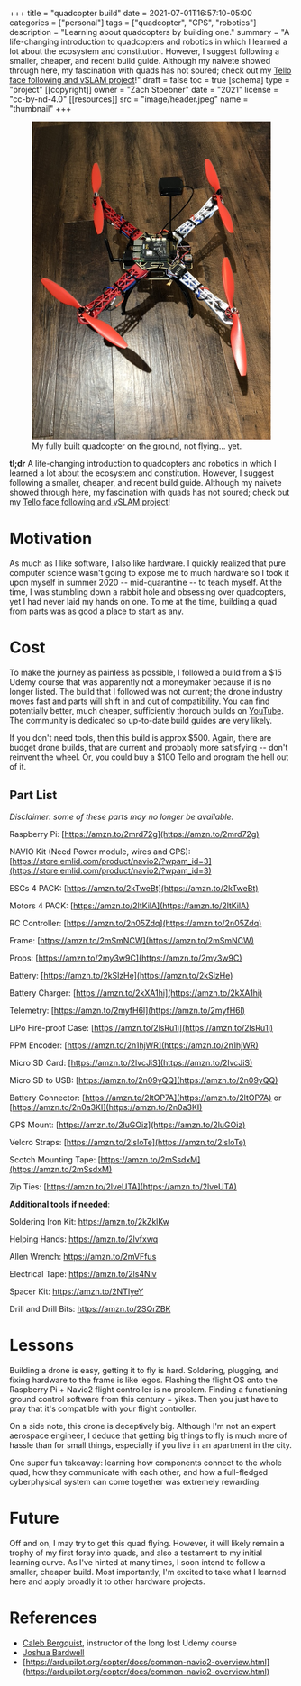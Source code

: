 +++
title = "quadcopter build"
date = 2021-07-01T16:57:10-05:00
categories = ["personal"]
tags = ["quadcopter", "CPS", "robotics"]
description = "Learning about quadcopters by building one."
summary = "A life-changing introduction to quadcopters and robotics in which I learned a lot about the ecosystem and constitution. However, I suggest following a smaller, cheaper, and recent build guide. Although my naivete showed through here, my fascination with quads has not soured; check out my [Tello face following and vSLAM project](https://zstoebs.github.io/projects/tello-slam/)!"
draft = false
toc = true
[schema]
  type = "project"
[[copyright]]
  owner = "Zach Stoebner"
  date = "2021"
  license = "cc-by-nd-4.0"
[[resources]]
  src = "image/header.jpeg"
  name = "thumbnail"
+++

<figure>
<img src="image/header.jpeg" alt="My fully built quadcopter." style="height:500px width:200px;" /> 
<figcaption>My fully built quadcopter on the ground, not flying... yet.</figcaption>
</figure>

**tl;dr** A life-changing introduction to quadcopters and robotics in which I learned a lot about the ecosystem and constitution. However, I suggest following a smaller, cheaper, and recent build guide. Although my naivete showed through here, my fascination with quads has not soured; check out my [Tello face following and vSLAM project](https://zstoebs.github.io/projects/tello-slam/)! 

# Motivation
As much as I like software, I also like hardware. I quickly realized that pure computer science wasn't going to expose me to much hardware so I took it upon myself in summer 2020 -- mid-quarantine -- to teach myself. At the time, I was stumbling down a rabbit hole and obsessing over quadcopters, yet I had never laid my hands on one. To me at the time, building a quad from parts was as good a place to start as any. 


# Cost
To make the journey as painless as possible, I followed a build from a $15 Udemy course that was apparently not a moneymaker because it is no longer listed. The build that I followed was not current; the drone industry moves fast and parts will shift in and out of compatibility. You can find potentially better, much cheaper, sufficiently thorough builds on [YouTube](https://www.youtube.com/watch?v=SfFl_-tof4Y). The community is dedicated so up-to-date build guides are very likely. 

If you don't need tools, then this build is approx $500. Again, there are budget drone builds, that are current and probably more satisfying -- don't reinvent the wheel. Or, you could buy a $100 Tello and program the hell out of it. 

## Part List
<i>Disclaimer: some of these parts may no longer be available.</i>

Raspberry Pi: [https://amzn.to/2mrd72g](https://amzn.to/2mrd72g)

NAVIO Kit (Need Power module, wires and GPS): [https://store.emlid.com/product/navio2/?wpam_id=3](https://store.emlid.com/product/navio2/?wpam_id=3)

ESCs 4 PACK: [https://amzn.to/2kTweBt](https://amzn.to/2kTweBt)

Motors 4 PACK: [https://amzn.to/2ltKilA](https://amzn.to/2ltKilA)

RC Controller: [https://amzn.to/2n05Zdq](https://amzn.to/2n05Zdq)

Frame: [https://amzn.to/2mSmNCW](https://amzn.to/2mSmNCW)

Props: [https://amzn.to/2my3w9C](https://amzn.to/2my3w9C)

Battery: [https://amzn.to/2kSlzHe](https://amzn.to/2kSlzHe)

Battery Charger: [https://amzn.to/2kXA1hi](https://amzn.to/2kXA1hi)

Telemetry: [https://amzn.to/2myfH6l](https://amzn.to/2myfH6l)

LiPo Fire-proof Case: [https://amzn.to/2lsRu1i](https://amzn.to/2lsRu1i)

PPM Encoder: [https://amzn.to/2n1hjWR](https://amzn.to/2n1hjWR)

Micro SD Card: [https://amzn.to/2lvcJiS](https://amzn.to/2lvcJiS)

Micro SD to USB: [https://amzn.to/2n09yQQ](https://amzn.to/2n09yQQ)

Battery Connector: [https://amzn.to/2ltOP7A](https://amzn.to/2ltOP7A) or [https://amzn.to/2n0a3KI](https://amzn.to/2n0a3KI)

GPS Mount: [https://amzn.to/2luGOiz](https://amzn.to/2luGOiz)

Velcro Straps: [https://amzn.to/2lsloTe](https://amzn.to/2lsloTe)

Scotch Mounting Tape: [https://amzn.to/2mSsdxM](https://amzn.to/2mSsdxM)

Zip Ties: [https://amzn.to/2lveUTA](https://amzn.to/2lveUTA)


**Additional tools if needed**: 

Soldering Iron Kit: https://amzn.to/2kZklKw

Helping Hands: https://amzn.to/2lvfxwq

Allen Wrench: https://amzn.to/2mVFfus

Electrical Tape: https://amzn.to/2ls4Niv

Spacer Kit: https://amzn.to/2NTIyeY

Drill and Drill Bits: https://amzn.to/2SQrZBK


# Lessons
Building a drone is easy, getting it to fly is hard. Soldering, plugging, and fixing hardware to the frame is like legos. Flashing the flight OS onto the Raspberry Pi + Navio2 flight controller is no problem. Finding a functioning ground control software from this century = yikes. Then you just have to pray that it's compatible with your flight controller. 

On a side note, this drone is deceptively big. Although I'm not an expert aerospace engineer, I deduce that getting big things to fly is much more of hassle than for small things, especially if you live in an apartment in the city.

One super fun takeaway: learning how components connect to the whole quad, how they communicate with each other, and how a full-fledged cyberphysical system can come together was extremely rewarding. 


# Future
Off and on, I may try to get this quad flying. However, it will likely remain a trophy of my first foray into quads, and also a testament to my initial learning curve. As I've hinted at many times, I soon intend to follow a smaller, cheaper build. Most importantly, I'm excited to take what I learned here and apply broadly it to other hardware projects. 


# References
- [Caleb Bergquist](https://dojofordrones.com/author/caleberg/), instructor of the long lost Udemy course
- [Joshua Bardwell](https://www.youtube.com/channel/UCX3eufnI7A2I7IkKHZn8KSQ)
- [https://ardupilot.org/copter/docs/common-navio2-overview.html](https://ardupilot.org/copter/docs/common-navio2-overview.html)
